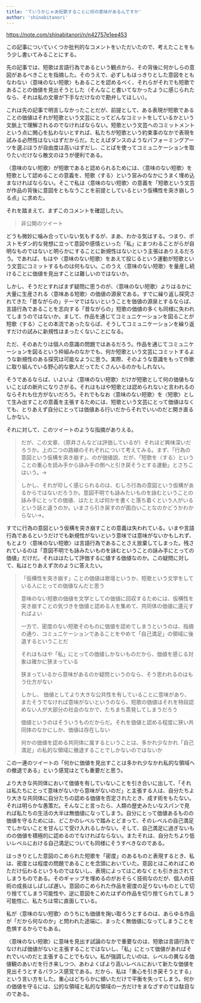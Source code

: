 ```yaml
---
title: 'ていうかじゃあ短歌することに何の意味があるんですか'
author: 'shinabitanori'
---
```


https://note.com/shinabitanori/n/n42757e1ee453

この記事についていくつか批判的なコメントをいただいたので、考えたことをもう少し書いてみることにする。

先の記事では、短歌は言語行為であるという観点から、その背後に何かしらの意図があるべきことを指摘した。そのうえで、必ずしもはっきりとした意図をともなわない〈意味のない短歌〉もあることを認めるべく、それらがそれでも短歌であることの価値を見出そうとした（そんなこと書いてなかったように感じられたなら、それは私の文章が下手なだけなので勘弁してほしい）。

これは先の記事で明言しなかったことだが、前提として、ある表現が短歌であることの価値はそれが短歌という文芸にとってどんなコミットをしているかという文脈上で理解されるのでなければならない。短歌という文芸へのコミットメントという点に関心を払わないとすれば、私たちが短歌という約束事のなかで表現を試みる必然性はないはずだからだ。たとえばダンスのようなパフォーミングアーツを選ぶほうが自由度は高いはずだし、ことばを使ってコミュニケーションを取りたいだけなら散文のほうが便利である。

〈意味のない短歌〉が短歌であると認められるためには、〈意味のない短歌〉を短歌として認めることの意義を、短歌〈する〉という営みのなかにうまく埋め込まなければならない。そこで私は〈意味のない短歌〉の意義を「短歌という文芸が作品の背後に意図をともなうことを前提としているという仮構性を突き崩しうる点」に求めた。

それを踏まえて、まずこのコメントを確認したい。

> 非公開のツイート

どうも微妙に噛み合っていない気もするが、まあ、わかる気はする。つまり、ポストモダン的な発想に立って意図や感情といった「私」にまつわることがらが自明なものではないと明らかにすることに新規性はないという主張はありえるだろう。であれば、もはや〈意味のない短歌〉をあえて投じるという運動が短歌という文芸にコミットするものは何もない。このうえ〈意味のない短歌〉を量産し続けることに価値を見出すことは難しいのではないか。

しかし、そうだとすればまず疑問に思うのが、〈意味のない短歌〉よりはるかに大量に生産される〈意味ある短歌〉の価値の源泉である。すでに繰り返し探究されてきた「昔ながらの」テーマではないということを価値の源泉とするならば、言語行為であることを志向する「昔ながらの」短歌の価値の多くも同様に失われてしまうのではないか。まして、作品を通じてコミュニケーションを図ることが短歌〈する〉ことの本流であったならば、そうしてコミュニケーションを繰り返すだけの試みに新規性はまったくないことになる。

ただ、そのあたりは個人の意識の問題ではあるだろう。作品を通じてコミュニケーションを図るという枠組みのなかでも、何か短歌という文芸にコミットするような新規性のある探究は可能なように思う。実際、そのような意識をもって作歌に取り組んでいる野心的な歌人だってたくさんいるのかもしれない。

そうであるならば、いよいよ〈意味のない短歌〉だけが短歌として何の価値もないことばの断片になりさがる。それはもはや短歌とは認められないと言われるのならそれも仕方がないだろう。それでもなお〈意味のない短歌〉を〈短歌〉として生み出すことの意義を主張するためには、短歌という文芸にとって価値はなくても、とりあえず自分にとっては価値ある行いだからそれでいいのだと開き直るしかない。

それに対して、このツイートのような指摘がありえる。

> だが、この文章、（原井さんなどは評価しているが）それほど興味深いだろうか。上の二つの路線のそれぞれについて考えてみる。まず、「行為の意図という仮構を突き崩す」、のが価値説、だが、「短歌を〈する〉ということの重心を読み手から詠み手の側へと引き戻そうとする運動」とさちこはいう。→  
>   
> しかし、それが珍しく感じられるのは、むしろ行為の意図という仮構があるからではないだろうか。意図不明でも詠みたいものを詠むということの詠み手にとっての価値、はたとえば何かを書くと落ち着くという人がいるという話と違うのか。いまさら引き戻すのが面白いことなのかどうかわからない→。

すでに行為の意図という仮構を突き崩すことの意義は失われている。いまや言語行為であるというだけでも新規性がないという意味では意味がないかもしれず、もとより〈意味のない短歌〉は言語行為であることさえ放棄してしまった。残されているのは「意図不明でも詠みたいものを詠むということの詠み手にとっての価値」だけだ。それははたして評価するに値する価値なのか。この疑問に対して、私はとりあえず次のように答えたい。

> 「仮構性を突き崩す」ことの価値は歌壇というか、短歌という文学をしている人にとっての価値なんだと思う
>
> 意味のない短歌の価値を文学としての価値に回収するためには、仮構性を突き崩すことの気づきを価値と認める人を集めて、共同体の価値に還元すればよい  
>   
> 一方で、密度のない短歌そのものに価値を認めてしまうというのは、指摘の通り、コミュニケーションであることをやめて「自己満足」の領域に後退するということだ
>
> それはもはや「私」にとっての価値しかないものだから、価値を感じる対象は確かに狭まっている  
>   
> 狭まっているから意味があるのか疑問というのなら、そう思われるのはもう仕方がない
>
> しかし、 価値としてより大きな公共性を有していることに意味があり、またそうでなければ意味がないというのなら、短歌の価値はそれを特段認めない人が大部分の社会のなかで、たちまち蒸発してしまうだろう  
>   
> 価値というのはそういうものだからだ。それを価値と認める程度に狭い共同体のなかにしか、価値は存在しない
>
> 何かの価値を認める共同体に属するということは、多かれ少なかれ「自己満足」の私的な領域に撤退することでしかないのではないか

この一連のツイートの「何かに価値を見出すことは多かれ少なかれ私的な領域への撤退である」という感覚はとても重要だと思う。

より大きな共同体において価値を有していないことを引き合いに出して、「それは私たちにとって意味がないから意味がないのだ」と主張する人は、自分たちより大きな共同体に自分たちの認める価値を否定されたとき、成す術をもたない。それは明らかな愚策だ。そんなこと言ったら、人類の歴史みたいなスパンで見れば私たちの生活の大半は無価値になってしまう。自分にとって価値あるものの価値を守るためには、どこかのレベルで踏みとどまって、そのレベルの自己満足でしかないことを甘んじて受け入れるしかない。そして、自己満足に過ぎないものの価値を積極的に認めるのでなければならない。またそれは、自分たちより低いレベルにおける自己満足についても同様にそうすべきなのである。

はっきりとした意図のこめられた短歌を「密度」のあるものと表現するとき、私は、密度とは程度の問題であることを念頭においていた。意図とはこめればこめただけ伝わるというものではないし、表現によってはこめなくとも引き出されてしまうものである。そのギャップを埋めるのがおそらく技術なのだが、個人の技術の成長はしばしば遅い。意図のこめられた作品を密度の足りないものとして切り捨ててしまう可能性や、逆に意図をこめたはずの作品を切り捨てられてしまう可能性に、私たちは常に直面している。

私が〈意味のない短歌〉のうちにも価値を掬い取ろうとするのは、あらゆる作品が「だから何なのか」と問われた途端に、まったく無価値になってしまうことを危惧するからでもある。

〈意味のない短歌〉に意味を見出す試論のなかで重要なのは、短歌は言語行為でなければ価値がないと主張することではないし、「私」にとって価値があればそれでいいのだと主張することでもない。私が強調したいのは、レベルの異なる価値観のあいだを行き来しつつ、あわよくばより高いレベルにおいて新たな価値を見出そうとするバランス感覚である。だから、私は「重心を引き戻そうとする」という言い方をした。重心はどちらかに傾いただけで平衡を失ってしまう。何かの価値を守るには、公的な領域と私的な領域の一方だけをまなざすのでは駄目なのである。

